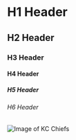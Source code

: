 # H1 Header
## H2 Header
### H3 Header
#### H4 Header
##### H5 Header
###### H6 Header

![Image of KC Chiefs](https://www.pixelstalk.net/wp-content/uploads/2016/10/Chiefs-free-hd-wallpapers.jpg)
